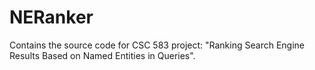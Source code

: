 # NERanker
Contains the source code for CSC 583 project: "Ranking Search Engine Results Based on Named Entities in Queries".
